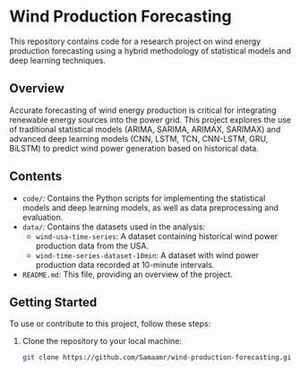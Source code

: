 # Wind Production Forecasting

This repository contains code for a research project on wind energy production forecasting using a hybrid methodology of statistical models and deep learning techniques.

## Overview

Accurate forecasting of wind energy production is critical for integrating renewable energy sources into the power grid. This project explores the use of traditional statistical models (ARIMA, SARIMA, ARIMAX, SARIMAX) and advanced deep learning models (CNN, LSTM, TCN, CNN-LSTM, GRU, BiLSTM) to predict wind power generation based on historical data.

## Contents

- `code/`: Contains the Python scripts for implementing the statistical models and deep learning models, as well as data preprocessing and evaluation.
- `data/`: Contains the datasets used in the analysis:
  - `wind-usa-time-series`: A dataset containing historical wind power production data from the USA.
  - `wind-time-series-dataset-10min`: A dataset with wind power production data recorded at 10-minute intervals.
- `README.md`: This file, providing an overview of the project.

## Getting Started

To use or contribute to this project, follow these steps:

1. Clone the repository to your local machine:
   ```sh
   git clone https://github.com/Samaamr/wind-production-forecasting.git

